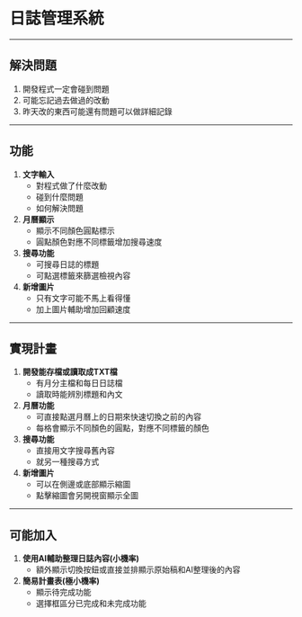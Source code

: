 # 日誌管理系統
----
## 解決問題
1. 開發程式一定會碰到問題
2. 可能忘記過去做過的改動
3. 昨天改的東西可能還有問題可以做詳細記錄
----
## 功能
1. **文字輸入**
   * 對程式做了什麼改動
   * 碰到什麼問題
   * 如何解決問題
2. **月曆顯示**
   * 顯示不同顏色圓點標示
   * 圓點顏色對應不同標籤增加搜尋速度
3. **搜尋功能**
   * 可搜尋日誌的標題
   * 可點選標籤來篩選檢視內容
4. **新增圖片**
   * 只有文字可能不馬上看得懂
   * 加上圖片輔助增加回顧速度
----
## 實現計畫
1. **開發能存檔或讀取成TXT檔**
   * 有月分主檔和每日日誌檔
   * 讀取時能辨別標題和內文
2. **月曆功能**
   * 可直接點選月曆上的日期來快速切換之前的內容
   * 每格會顯示不同顏色的圓點，對應不同標籤的顏色
3. **搜尋功能**
   * 直接用文字搜尋舊內容
   * 就另一種搜尋方式
4. **新增圖片**
   * 可以在側邊或底部顯示縮圖
   * 點擊縮圖會另開視窗顯示全圖
----
## 可能加入
1. **使用AI輔助整理日誌內容(小機率)**
   * 額外顯示切換按鈕或直接並排顯示原始稿和AI整理後的內容
2. **簡易計畫表(極小機率)**
   * 顯示待完成功能
   * 選擇框區分已完成和未完成功能
